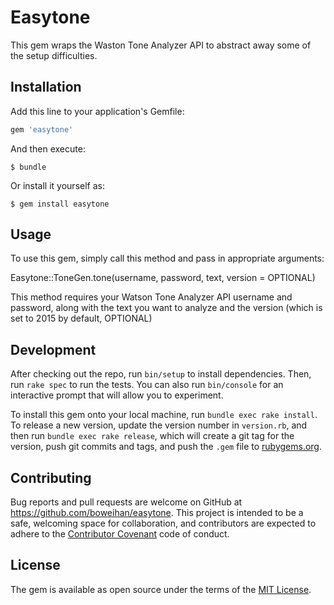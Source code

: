 # Easytone

This gem wraps the Waston Tone Analyzer API to abstract away some of the setup difficulties.

## Installation

Add this line to your application's Gemfile:

```ruby
gem 'easytone'
```

And then execute:

    $ bundle

Or install it yourself as:

    $ gem install easytone

## Usage

To use this gem, simply call this method and pass in appropriate arguments:

Easytone::ToneGen.tone(username, password, text, version = OPTIONAL)

This method requires your Watson Tone Analyzer API username and password, along with the text you want to analyze and the version (which is set to 2015 by default, OPTIONAL)

## Development

After checking out the repo, run `bin/setup` to install dependencies. Then, run `rake spec` to run the tests. You can also run `bin/console` for an interactive prompt that will allow you to experiment.

To install this gem onto your local machine, run `bundle exec rake install`. To release a new version, update the version number in `version.rb`, and then run `bundle exec rake release`, which will create a git tag for the version, push git commits and tags, and push the `.gem` file to [rubygems.org](https://rubygems.org).

## Contributing

Bug reports and pull requests are welcome on GitHub at https://github.com/boweihan/easytone. This project is intended to be a safe, welcoming space for collaboration, and contributors are expected to adhere to the [Contributor Covenant](http://contributor-covenant.org) code of conduct.


## License

The gem is available as open source under the terms of the [MIT License](http://opensource.org/licenses/MIT).
